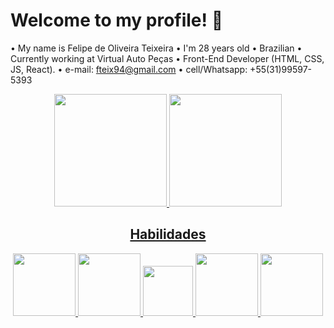 ### <h1>Welcome to my profile! 👋</h1>


• My name is Felipe de Oliveira Teixeira
• I'm 28 years old
• Brazilian
• Currently working at Virtual Auto Peças
• Front-End Developer (HTML, CSS, JS, React).
• e-mail: fteix94@gmail.com
• cell/Whatsapp: +55(31)99597-5393


<div align="center">
  <a href="https://github.com/FelpsOliverTeix/">
  <img height="180em" src="https://github-readme-stats.vercel.app/api?username=FelpsOliverTeix&show_icons=true&theme=dark&show_icons=true"/>
  <img height="180em" src="https://github-readme-stats.vercel.app/api/top-langs/?username=FelpsOliverTeix&layout=compact&langs_count=7&theme=dark"/>
</div>

<div align="center">
  <h2>Habilidades</h2>
       <img height="100px" src="https://cdn.jsdelivr.net/gh/devicons/devicon/icons/html5/html5-original-wordmark.svg" />
       <img height="100px" src="https://cdn.jsdelivr.net/gh/devicons/devicon/icons/css3/css3-original-wordmark.svg" />
       <img height="80px" src="https://cdn.jsdelivr.net/gh/devicons/devicon/icons/javascript/javascript-original.svg" />
       <img height="100px" src="https://cdn.jsdelivr.net/gh/devicons/devicon/icons/bootstrap/bootstrap-original.svg" />
       <img height="100px" src="https://cdn.jsdelivr.net/gh/devicons/devicon/icons/react/react-original.svg" />
</div>

         
  
    
